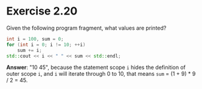 # Exercise 2.20

Given the following program fragment, what values are printed?

```cpp
int i = 100, sum = 0;
for (int i = 0; i != 10; ++i)
    sum += i;
std::cout << i << " " << sum << std::endl;
```

**Answer**: "10 45", because the statement scope `i` hides the definition of outer scope `i`, and `i` will iterate through 0 to 10, that means `sum` = (1 + 9) * 9 / 2 = 45.